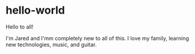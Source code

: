 # hello-world

Hello to all!

I'm Jared and I'mm completely new to all of this. I love my family, learning new technologies, music, and guitar.
